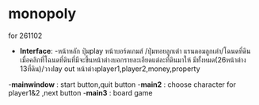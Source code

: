 # monopoly
for 261102

- **Interface**: -หน้าหลัก ปุ่มplay หน้าบอร์ดเกมส์ /ปุ่มทอยลูกเต๋า แรนดอมลูกเต๋า/โฉนดที่ดิน เมื่อคลิกที่โฉนดที่ดินที่มีจะขึ้นหน้าต่างบอกรายละเอียดแต่ละที่ดินมาให้ มีทั้งหมด(26หน้าต่าง 13ที่ดิน)/วางlay out หน้าต่างplayer1,player2,money,property

-**mainwindow** : start button,quit button
-**main2** : choose character for player1&2 ,next button
-**main3** : board game

